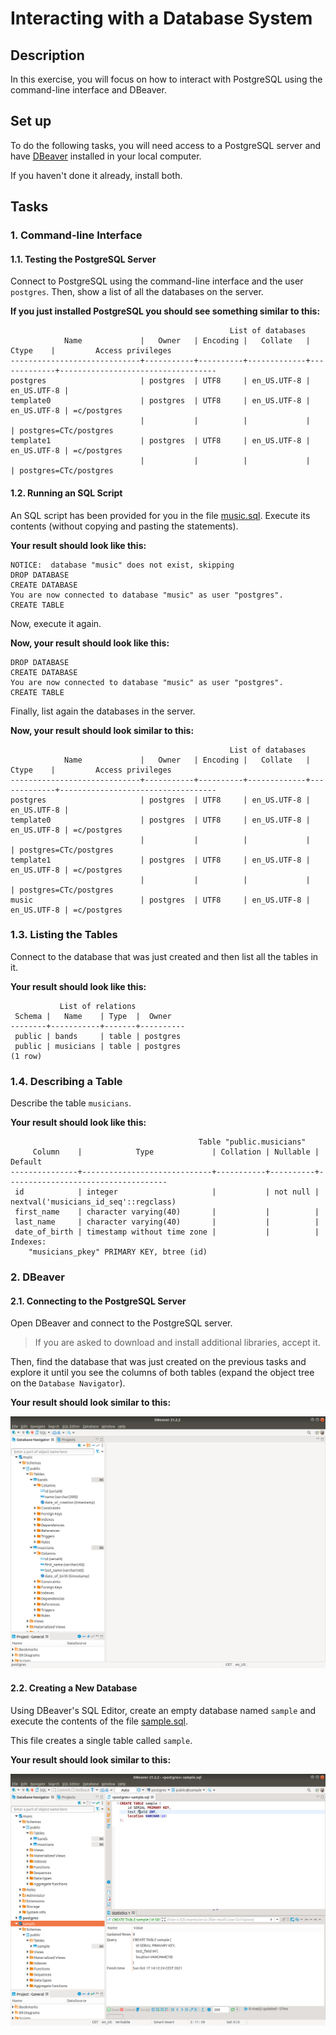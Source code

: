# Interacting with a Database System

## Description

In this exercise, you will focus on how to interact with PostgreSQL using the command-line interface and DBeaver.

## Set up

To do the following tasks, you will need access to a PostgreSQL server and have [DBeaver](https://dbeaver.io/download/) installed in your local computer.

If you haven't done it already, install both.

## Tasks

### 1. Command-line Interface

#### 1.1. Testing the PostgreSQL Server

Connect to PostgreSQL using the command-line interface and the user `postgres`. Then, show a list of all the databases on the server.

**If you just installed PostgreSQL you should see something similar to this:**

```
                                                 List of databases
            Name             |   Owner   | Encoding |   Collate   |    Ctype    |         Access privileges         
-----------------------------+-----------+----------+-------------+-------------+-----------------------------------
postgres                     | postgres  | UTF8     | en_US.UTF-8 | en_US.UTF-8 |
template0                    | postgres  | UTF8     | en_US.UTF-8 | en_US.UTF-8 | =c/postgres
                             |           |          |             |             | postgres=CTc/postgres
template1                    | postgres  | UTF8     | en_US.UTF-8 | en_US.UTF-8 | =c/postgres
                             |           |          |             |             | postgres=CTc/postgres
```


#### 1.2. Running an SQL Script

An SQL script has been provided for you in the file [music.sql](music.sql). Execute its contents (without copying and pasting the statements).

**Your result should look like this:**

```
NOTICE:  database "music" does not exist, skipping
DROP DATABASE
CREATE DATABASE
You are now connected to database "music" as user "postgres".
CREATE TABLE
```

Now, execute it again.

**Now, your result should look like this:**

```
DROP DATABASE
CREATE DATABASE
You are now connected to database "music" as user "postgres".
CREATE TABLE
```

Finally, list again the databases in the server.

**Now, your result should look similar to this:**

```
                                                 List of databases
            Name             |   Owner   | Encoding |   Collate   |    Ctype    |         Access privileges         
-----------------------------+-----------+----------+-------------+-------------+-----------------------------------
postgres                     | postgres  | UTF8     | en_US.UTF-8 | en_US.UTF-8 |
template0                    | postgres  | UTF8     | en_US.UTF-8 | en_US.UTF-8 | =c/postgres
                             |           |          |             |             | postgres=CTc/postgres
template1                    | postgres  | UTF8     | en_US.UTF-8 | en_US.UTF-8 | =c/postgres
                             |           |          |             |             | postgres=CTc/postgres
music                        | postgres  | UTF8     | en_US.UTF-8 | en_US.UTF-8 | =c/postgres
```

### 1.3. Listing the Tables

Connect to the database that was just created and then list all the tables in it.

**Your result should look like this:**

```
           List of relations
 Schema |   Name    | Type  |  Owner   
--------+-----------+-------+----------
 public | bands     | table | postgres
 public | musicians | table | postgres
(1 row)
```

### 1.4. Describing a Table

Describe the table `musicians`.

**Your result should look like this:**

```
                                          Table "public.musicians"
     Column    |            Type             | Collation | Nullable |              Default               
---------------+-----------------------------+-----------+----------+------------------------------------
 id            | integer                     |           | not null | nextval('musicians_id_seq'::regclass)
 first_name    | character varying(40)       |           |          |
 last_name     | character varying(40)       |           |          |
 date_of_birth | timestamp without time zone |           |          |
Indexes:
    "musicians_pkey" PRIMARY KEY, btree (id)

```

### 2. DBeaver

#### 2.1. Connecting to the PostgreSQL Server

Open DBeaver and connect to the PostgreSQL server.

> If you are asked to download and install additional libraries, accept it.

Then, find the database that was just created on the previous tasks and explore it until you see the columns of both tables (expand the object tree on the `Database Navigator`).

**Your result should look similar to this:**

![Result of task 2.1](task2.1_result.png)

#### 2.2. Creating a New Database

Using DBeaver's SQL Editor, create an empty database named `sample` and execute the contents of the file [sample.sql](sample.sql).

This file creates a single table called `sample`.

**Your result should look similar to this:**

![Result of task 2.2](task2.2_result.png)

